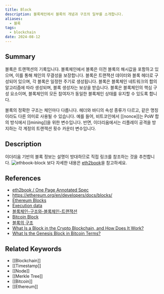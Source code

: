 ```yaml
---
title: Block
description: 블록체인에서 블록의 개념과 구조의 일부를 소개합니다.
aliases:
  - 블록
tags:
  - blockchain
date: 2024-08-12
---
```


## Summary

블록은 트랜잭션의 기록입니다. 블록체인에서 블록은 이전 블록의 해시값을 포함하고 있으며, 이를 통해 체인의 무결성을 보장합니다. 블록은 트랜잭션 데이터와 블록 헤더로 구성되어 있으며, 각 블록은 일정한 주기로 생성됩니다. 블록은 블록체인 네트워크의 합의 알고리즘에 따라 생성되며, 블록 생성자는 보상을 받습니다. 블록은 블록체인의 핵심 구성 요소이며, 블록체인의 모든 참여자가 동일한 블록체인 상태를 유지할 수 있도록 합니다.

블록의 정확한 구조는 체인마다 다릅니다. 헤더와 바디의 속성 종류가 다르고, 같은 명칭이라도 다른 의미로 사용될 수 있습니다. 예를 들어, 비트코인에서 [[nonce]]는 PoW 합의 방식에서 [[mining]]을 위한 변수입니다. 반면, 이더리움에서는 리플레이 공격을 방지하는 각 계정의 트랜잭션 횟수 카운터 변수입니다.

## Description

이더리움 기반의 블록 정보는 설명이 방대하므로 직접 링크를 참조하는 것을 추천합니다.
![ethbook-block](ethbook-block.png)
보다 자세한 내용은 [eth2book](https://eth2book.info/capella/annotated-spec/)을 참고하세요.

## References

- [eth2book / One Page Annotated Spec](https://eth2book.info/capella/annotated-spec/)
- https://ethereum.org/en/developers/docs/blocks/
- [Ethereum Blocks](https://ethereum.org/en/developers/docs/blocks/)
- [Execution data](https://ethereum.org/en/developers/docs/data-and-analytics/block-explorers/#execution-data)
- [블록체인-구조와-블록체인-트랜잭션](https://www.codestates.com/blog/content/블록체인-구조와-블록체인-트랜잭션)
- [Bitcoin Block](https://bitcoinwiki.org/wiki/block)
- [블록의 구조](https://m.upbitcare.com/academy/education/blockchain/64)
- [What Is a Block in the Crypto Blockchain, and How Does It Work?](https://www.investopedia.com/terms/b/block-bitcoin-block.asp)
- [What Is the Genesis Block in Bitcoin Terms?](https://www.investopedia.com/news/what-genesis-block-bitcoin-terms/)

## Related Keywords

- [[Blockchain]]
- [[Timestamp]]
- [[Node]]
- [[Merkle Tree]]
- [[Bitcoin]]
- [[Ethereum]]
